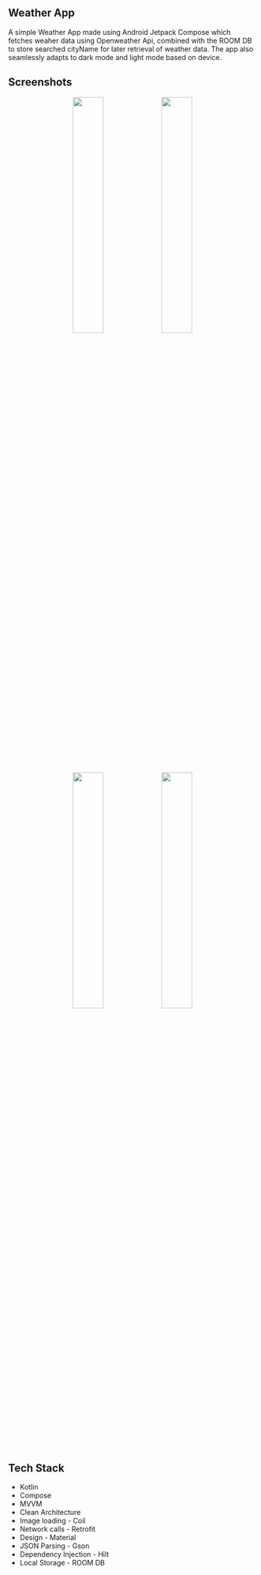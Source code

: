 ## Weather App
 A simple Weather App made using Android Jetpack Compose which fetches weaher data using Openweather Api, combined with the ROOM DB to store searched cityName for later retrieval of weather data.
 The app also seamlessly adapts to dark mode and light mode based on device.

## Screenshots

<div align="center">
<div>
<img src="https://github.com/prasidhanchan/Weather/assets/92362239/9f7b531c-691f-43fa-a1c4-30a8415c3d08" width="35%" /> <!-- Home -->
<img src="https://github.com/prasidhanchan/Weather/assets/92362239/5c8fa8c6-cedd-4f1a-b965-9faa2b6fe9e2" width="35%" /> <!-- Search -->
<img src="https://github.com/prasidhanchan/Weather/assets/92362239/9be3d3e0-ab76-4dd5-ad8b-bb43257e4db4" width="35%" /> <!-- Home -->
<img src="https://github.com/prasidhanchan/Weather/assets/92362239/c6871790-1eca-40e9-85fc-d30ee60da47d" width="35%" /> <!-- Search -->
</div>
</div>

 ## Tech Stack
 * Kotlin
 * Compose
 * MVVM
 * Clean Architecture
 * Image loading - Coil
 * Network calls - Retrofit
 * Design - Material
 * JSON Parsing - Gson
 * Dependency Injection - Hilt
 * Local Storage - ROOM DB
